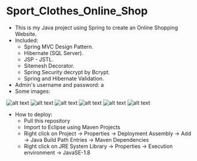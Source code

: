 # Sport_Clothes_Online_Shop
- This is my Java project using Spring to create an Online Shopping Website.
- Included:
  - Spring MVC Design Pattern.
  - Hibernate (SQL Server).
  - JSP - JSTL.
  - Sitemesh Decorator.
  - Spring Security decrypt by Bcrypt.
  - Spring and Hibernate Validation.
- Admin's username and password: a
- Some images:

![alt text](https://github.com/mrbin2903/Sport_Clothes_Online_Shop/blob/main/DEMO_IMAGES/demo%20(1).png)
![alt text](https://github.com/mrbin2903/Sport_Clothes_Online_Shop/blob/main/DEMO_IMAGES/demo%20(2).png)
![alt text](https://github.com/mrbin2903/Sport_Clothes_Online_Shop/blob/main/DEMO_IMAGES/demo%20(3).png)
![alt text](https://github.com/mrbin2903/Sport_Clothes_Online_Shop/blob/main/DEMO_IMAGES/demo%20(4).png)
![alt text](https://github.com/mrbin2903/Sport_Clothes_Online_Shop/blob/main/DEMO_IMAGES/demo%20(5).png)
![alt text](https://github.com/mrbin2903/Sport_Clothes_Online_Shop/blob/main/DEMO_IMAGES/demo%20(6).png)

- How to deploy:
  - Pull this repository
  - Import to Eclipse using Maven Projects
  - Right click on Project -> Properties -> Deployment Assembly -> Add -> Java Build Path Entries -> Maven Dependencies
  - Right click on JRE System Library -> Properties -> Execution environment -> JavaSE-1.8



